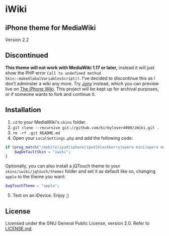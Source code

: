 # iWiki
## iPhone theme for MediaWiki
Version 2.2

## Discontinued
**This theme will not work with MediaWiki 1.17 or later,** instead it will just show the PHP error `Call to undefined method Skin::makeGlobalVariablesScript()`. I’ve decided to discontinue this as I don’t adminster a wiki any more. Try [Jony](https://github.com/Dialexio/Jony) instead, which you can preview live on [The iPhone Wiki](https://www.theiphonewiki.com/w/index.php?title=Main_Page&useskin=jony). This project will be kept up for archival purposes, or if someone wants to fork and continue it.

## Installation
1. `cd` to your MediaWiki's `skins` folder.
2. `git clone --recursive git://github.com/kirbylover4000/iWiki.git .`
3. `rm -rf .git README.md`
4. Open your `LocalSettings.php` and add the following code:  
```php
if (preg_match("/mobile|ipad|iphone|ipod|blackberry|opera mini|opera mobile|nokia|windows phone|android/i", $_SERVER['HTTP_USER_AGENT'])) {
	$wgDefaultSkin = "iwiki";
}
```
Optionally, you can also install a jQTouch theme to your `skins/iwiki/jqtouch/themes` folder and set it as default like so, changing `apple` to the theme you want:

```php
$wgTouchTheme = "apple";
```
5. Test on an iDevice. Enjoy ;)

## License
Licensed under the GNU General Public License, version 2.0. Refer to [LICENSE.md](LICENSE.md).
